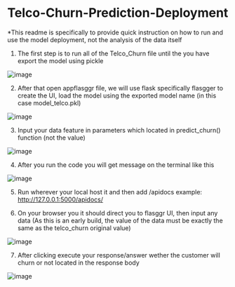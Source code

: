 # Telco-Churn-Prediction-Deployment

*This readme is specifically to provide quick instruction on how to run and use the model deployment, not the analysis of the data itself

1. The first step is to run all of the Telco_Churn file until the you have export the model using pickle

![image](https://user-images.githubusercontent.com/78836385/125919382-34abbcd3-5d69-43a3-989d-c87cc47d2f39.png)

2. After that open appflasggr file, we will use flask specifically flasgger to create the UI, load the model using the exported model name (in this case model_telco.pkl)

![image](https://user-images.githubusercontent.com/78836385/125919893-b3b0b78c-b32a-403f-ba50-2344a9c8d2e9.png)

3. Input your data feature in parameters which located in predict_churn() function (not the value)

![image](https://user-images.githubusercontent.com/78836385/125920557-ab3fae9f-690d-4614-bf70-260cc49c90c2.png)

4. After you run the code you will get message on the terminal like this

![image](https://user-images.githubusercontent.com/78836385/125921643-c2eed22f-1257-4edd-bf93-cbb7dc2ed470.png)

5. Run wherever your local host it and then add /apidocs
example: http://127.0.0.1:5000/apidocs/

6. On your browser you it should direct you to flasggr UI, then input any data (As this is an early build, the value of the data must be exactly the same as the telco_churn original value)

![image](https://user-images.githubusercontent.com/78836385/125922092-da9e89e3-42e6-4c28-b575-07413d3e1159.png)

7. After clicking execute your response/answer wether the customer will churn or not located in the response body

![image](https://user-images.githubusercontent.com/78836385/125922483-faa5ba6e-53c1-443e-8ad6-87701ab3e72c.png)

